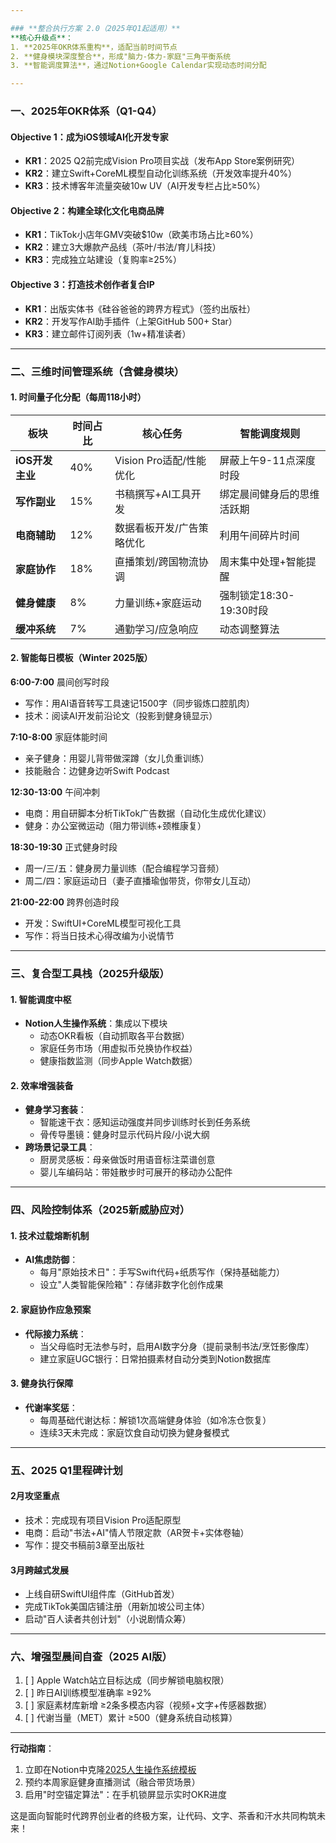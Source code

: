 ```yaml
---

### **整合执行方案 2.0（2025年Q1起适用）**  
**核心升级点**：  
1. **2025年OKR体系重构**，适配当前时间节点  
2. **健身模块深度整合**，形成"脑力-体力-家庭"三角平衡系统  
3. **智能调度算法**，通过Notion+Google Calendar实现动态时间分配  

---
```


### **一、2025年OKR体系（Q1-Q4）**  
#### **Objective 1：成为iOS领域AI化开发专家**  
- **KR1**：2025 Q2前完成Vision Pro项目实战（发布App Store案例研究）  
- **KR2**：建立Swift+CoreML模型自动化训练系统（开发效率提升40%）  
- **KR3**：技术博客年流量突破10w UV（AI开发专栏占比≥50%）  

#### **Objective 2：构建全球化文化电商品牌**  
- **KR1**：TikTok小店年GMV突破$10w（欧美市场占比≥60%）  
- **KR2**：建立3大爆款产品线（茶叶/书法/育儿科技）  
- **KR3**：完成独立站建设（复购率≥25%）  

#### **Objective 3：打造技术创作者复合IP**  
- **KR1**：出版实体书《硅谷爸爸的跨界方程式》（签约出版社）  
- **KR2**：开发写作AI助手插件（上架GitHub 500+ Star）  
- **KR3**：建立邮件订阅列表（1w+精准读者）  

---

### **二、三维时间管理系统（含健身模块）**  
#### **1. 时间量子化分配（每周118小时）**  
| 板块               | 时间占比 | 核心任务                                 | 智能调度规则                     |  
|--------------------|----------|------------------------------------------|----------------------------------|  
| **iOS开发主业**    | 40%      | Vision Pro适配/性能优化                  | 屏蔽上午9-11点深度时段           |  
| **写作副业**       | 15%      | 书稿撰写+AI工具开发                      | 绑定晨间健身后的思维活跃期       |  
| **电商辅助**       | 12%      | 数据看板开发/广告策略优化                | 利用午间碎片时间                 |  
| **家庭协作**       | 18%      | 直播策划/跨国物流协调                    | 周末集中处理+智能提醒            |  
| **健身健康**       | 8%       | 力量训练+家庭运动                        | 强制锁定18:30-19:30时段          |  
| **缓冲系统**       | 7%       | 通勤学习/应急响应                        | 动态调整算法                     |  

#### **2. 智能每日模板（Winter 2025版）**  
**6:00-7:00** 晨间创写时段  
- 写作：用AI语音转写工具速记1500字（同步锻炼口腔肌肉）  
- 技术：阅读AI开发前沿论文（投影到健身镜显示）  

**7:10-8:00** 家庭体能时间  
- 亲子健身：用婴儿背带做深蹲（女儿负重训练）  
- 技能融合：边健身边听Swift Podcast  

**12:30-13:00** 午间冲刺  
- 电商：用自研脚本分析TikTok广告数据（自动化生成优化建议）  
- 健身：办公室微运动（阻力带训练+颈椎康复）  

**18:30-19:30** 正式健身时段  
- 周一/三/五：健身房力量训练（配合编程学习音频）  
- 周二/四：家庭运动日（妻子直播瑜伽带货，你带女儿互动）  

**21:00-22:00** 跨界创造时段  
- 开发：SwiftUI+CoreML模型可视化工具  
- 写作：将当日技术心得改编为小说情节  

---

### **三、复合型工具栈（2025升级版）**  
#### **1. 智能调度中枢**  
- **Notion人生操作系统**：集成以下模块  
  - 动态OKR看板（自动抓取各平台数据）  
  - 家庭任务市场（用虚拟币兑换协作权益）  
  - 健康指数监测（同步Apple Watch数据）  

#### **2. 效率增强装备**  
- **健身学习套装**：  
  - 智能速干衣：感知运动强度并同步训练时长到任务系统  
  - 骨传导墨镜：健身时显示代码片段/小说大纲  
- **跨场景记录工具**：  
  - 厨房灵感板：母亲做饭时用语音标注菜谱创意  
  - 婴儿车编码站：带娃散步时可展开的移动办公配件  

---

### **四、风险控制体系（2025新威胁应对）**  
#### **1. 技术过载熔断机制**  
- **AI焦虑防御**：  
  - 每月"原始技术日"：手写Swift代码+纸质写作（保持基础能力）  
  - 设立"人类智能保险箱"：存储非数字化创作成果  

#### **2. 家庭协作应急预案**  
- **代际接力系统**：  
  - 当父母临时无法参与时，启用AI数字分身（提前录制书法/烹饪影像库）  
  - 建立家庭UGC银行：日常拍摄素材自动分类到Notion数据库  

#### **3. 健身执行保障**  
- **代谢率奖惩**：  
  - 每周基础代谢达标：解锁1次高端健身体验（如冷冻仓恢复）  
  - 连续3天未完成：家庭饮食自动切换为健身餐模式  

---

### **五、2025 Q1里程碑计划**  
#### **2月攻坚重点**  
- 技术：完成现有项目Vision Pro适配原型  
- 电商：启动"书法+AI"情人节限定款（AR贺卡+实体卷轴）  
- 写作：提交书稿前3章至出版社  

#### **3月跨越式发展**  
- 上线自研SwiftUI组件库（GitHub首发）  
- 完成TikTok美国店铺注册（用新加坡公司主体）  
- 启动"百人读者共创计划"（小说剧情众筹）  

---

### **六、增强型晨间自查（2025 AI版）**  
1. [ ] Apple Watch站立目标达成（同步解锁电脑权限）  
2. [ ] 昨日AI训练模型准确率 ≥92%  
3. [ ] 家庭素材库新增 ≥2条多模态内容（视频+文字+传感器数据）  
4. [ ] 代谢当量（MET）累计 ≥500（健身系统自动核算）  

--- 

**行动指南**：  
1. 立即在Notion中克隆[2025人生操作系统模板](https://www.notion.so/xxx)  
2. 预约本周家庭健身直播测试（融合带货场景）  
3. 启用"时空锚定算法"：在手机锁屏显示实时OKR进度  

这是面向智能时代跨界创业者的终极方案，让代码、文字、茶香和汗水共同构筑未来！
